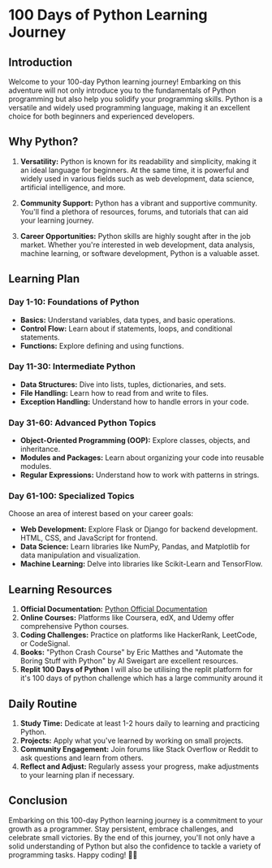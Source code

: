# 100 Days of Python Learning Journey

## Introduction

Welcome to your 100-day Python learning journey! Embarking on this adventure will not only introduce you to the fundamentals of Python programming but also help you solidify your programming skills. Python is a versatile and widely used programming language, making it an excellent choice for both beginners and experienced developers.

## Why Python?

1. **Versatility:** Python is known for its readability and simplicity, making it an ideal language for beginners. At the same time, it is powerful and widely used in various fields such as web development, data science, artificial intelligence, and more.

2. **Community Support:** Python has a vibrant and supportive community. You'll find a plethora of resources, forums, and tutorials that can aid your learning journey.

3. **Career Opportunities:** Python skills are highly sought after in the job market. Whether you're interested in web development, data analysis, machine learning, or software development, Python is a valuable asset.

## Learning Plan

### **Day 1-10: Foundations of Python**

- **Basics:** Understand variables, data types, and basic operations.
- **Control Flow:** Learn about if statements, loops, and conditional statements.
- **Functions:** Explore defining and using functions.

### **Day 11-30: Intermediate Python**

- **Data Structures:** Dive into lists, tuples, dictionaries, and sets.
- **File Handling:** Learn how to read from and write to files.
- **Exception Handling:** Understand how to handle errors in your code.

### **Day 31-60: Advanced Python Topics**

- **Object-Oriented Programming (OOP):** Explore classes, objects, and inheritance.
- **Modules and Packages:** Learn about organizing your code into reusable modules.
- **Regular Expressions:** Understand how to work with patterns in strings.

### **Day 61-100: Specialized Topics**

Choose an area of interest based on your career goals:

- **Web Development:** Explore Flask or Django for backend development. HTML, CSS, and JavaScript for frontend.
- **Data Science:** Learn libraries like NumPy, Pandas, and Matplotlib for data manipulation and visualization.
- **Machine Learning:** Delve into libraries like Scikit-Learn and TensorFlow.

## Learning Resources

1. **Official Documentation:** [Python Official Documentation](https://docs.python.org/3/)
2. **Online Courses:** Platforms like Coursera, edX, and Udemy offer comprehensive Python courses.
3. **Coding Challenges:** Practice on platforms like HackerRank, LeetCode, or CodeSignal.
4. **Books:** "Python Crash Course" by Eric Matthes and "Automate the Boring Stuff with Python" by Al Sweigart are excellent resources.
5. **Replit 100 Days of Python** I will also be utilising the replit platform for it's 100 days of python challenge which has a large community around it

## Daily Routine

1. **Study Time:** Dedicate at least 1-2 hours daily to learning and practicing Python.
2. **Projects:** Apply what you've learned by working on small projects.
3. **Community Engagement:** Join forums like Stack Overflow or Reddit to ask questions and learn from others.
4. **Reflect and Adjust:** Regularly assess your progress, make adjustments to your learning plan if necessary.

## Conclusion

Embarking on this 100-day Python learning journey is a commitment to your growth as a programmer. Stay persistent, embrace challenges, and celebrate small victories. By the end of this journey, you'll not only have a solid understanding of Python but also the confidence to tackle a variety of programming tasks. Happy coding! 🐍🚀
